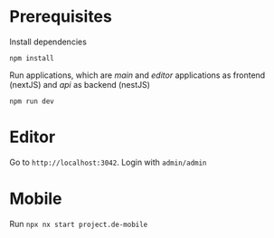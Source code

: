 # Prerequisites

Install dependencies

```shell
npm install
```

Run applications, which are _main_ and _editor_ applications as frontend (nextJS) and _api_ as backend (nestJS)

```shell
npm run dev
```

# Editor

Go to `http://localhost:3042`. Login with `admin/admin`

# Mobile

Run `npx nx start project.de-mobile`
